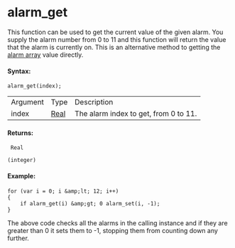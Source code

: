 # alarm_get

This function can be used to get the current value of the given alarm.
You supply the alarm number from 0 to 11 and this function will return
the value that the alarm is currently on. This is an alternative method
to getting the [alarm array](Instance_Variables/alarm) value
directly.

#### Syntax:

``` gml
alarm_get(index);
```

|          |                                                                         |                                       |
|----------|-------------------------------------------------------------------------|---------------------------------------|
| Argument | Type                                                                    | Description                           |
| index    |  [Real](../../../../../GameMaker_Language/GML_Overview/Data_Types)  | The alarm index to get, from 0 to 11. |

#### Returns:

``` gml
 Real

(integer)
```

#### Example:

``` gml
for (var i = 0; i &amp;lt; 12; i++)
{
    if alarm_get(i) &amp;gt; 0 alarm_set(i, -1);
}
```

The above code checks all the alarms in the calling instance and if they
are greater than 0 it sets them to -1, stopping them from counting down
any further.
